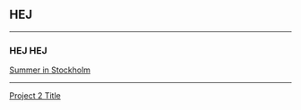 ## HEJ

---

### HEJ HEJ

[Summer in Stockholm](/summer-in-stockholm)

---
[Project 2 Title](/pdf/sample_presentation.pdf)